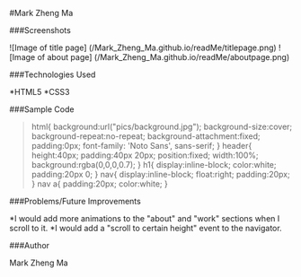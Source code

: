 #Mark Zheng Ma

###Screenshots

![Image of title page]
(/Mark_Zheng_Ma.github.io/readMe/titlepage.png)
![Image of about page]
(/Mark_Zheng_Ma.github.io/readMe/aboutpage.png)

###Technologies Used

*HTML5
*CSS3

###Sample Code

>html{
>  background:url("pics/background.jpg");
>  background-size:cover;
>  background-repeat:no-repeat;
>  background-attachment:fixed;
>  padding:0px;
>  font-family: 'Noto Sans', sans-serif;
>}
>header{
>  height:40px;
>  padding:40px 20px;
>  position:fixed;
>  width:100%;
>  background:rgba(0,0,0,0.7);
>}
>h1{
>  display:inline-block;
>  color:white;
>  padding:20px 0;
>}
>nav{
>  display:inline-block;
>  float:right;
>  padding:20px;
>}
>nav a{
>  padding:20px;
>  color:white;
>}

###Problems/Future Improvements

*I would add more animations to the "about" and "work" sections
 when I scroll to it.
*I would add a "scroll to certain height" event to the navigator.

###Author

Mark Zheng Ma
